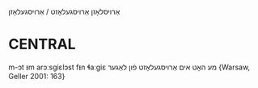 אַרויסלאָזן
אַרויסגעלאָזט / אַרויסגעלאָזן

CENTRAL
========

m-ɔt ᵻm arɔːsgiɛlɔst fᵻn ɬaːgiɛ מע האָט אים אַרויסגעלאָזט פֿון לאַגער {Warsaw, Geller 2001: 163}
